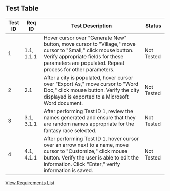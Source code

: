 
## Test Table
|Test ID| Req ID | Test Description | Status |
|--|--|--|--|
| 1 | 1.1, 1.1.1 | Hover cursor over "Generate New" button, move cursor to "Village," move cursor to "Small," click mouse button. Verify appropriate fields for these parameters are populated. Repeat process for other parameters. | Not Tested |
| 2 | 2.1 | After a city is populated, hover cursor over "Export As," move cursor to "Word Doc," click mouse button. Verify the city displayed is exported to a Microsoft Word document. | Not Tested |
| 3 | 3.1, 3.1.1 | After performing Test ID 1, review the names generated and ensure that they are random names appropriate for the fantasy race selected. | Not Tested |
| 4 | 4.1, 4.1.1 | After performing Test ID 1, hover cursor over an arrow next to a name, move cursor to "Customize," click mouse button. Verify the user is able to edit the information. Click "Enter," verify information is saved. | Not Tested |

[View Requirements List](https://github.com/josh-e-g/Jericho/blob/master/Docs/Requirements.md)
